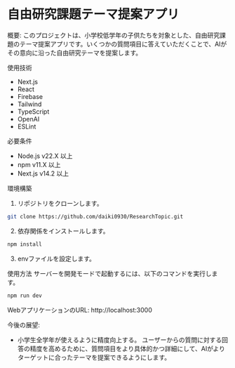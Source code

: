 # 自由研究課題テーマ提案アプリ

概要: 
このプロジェクトは、小学校低学年の子供たちを対象とした、自由研究課題のテーマ提案アプリです。いくつかの質問項目に答えていただくことで、AIがその意向に沿った自由研究テーマを提案します。

使用技術
- Next.js
- React
- Firebase
- Tailwind
- TypeScript
- OpenAI
- ESLint

必要条件
- Node.js v22.X 以上
- npm v11.X 以上
- Next.js v14.2 以上

環境構築
1. リポジトリをクローンします。
```bash
git clone https://github.com/daiki0930/ResearchTopic.git
```

2. 依存関係をインストールします。
```bash
npm install
```
3. envファイルを設定します。

使用方法
サーバーを開発モードで起動するには、以下のコマンドを実行します。
```bash
npm run dev
```
WebアプリケーションのURL:
http://localhost:3000


今後の展望:
- 小学生全学年が使えるように精度向上する。
ユーザーからの質問に対する回答の精度を高めるために、質問項目をより具体的かつ詳細にして、AIがよりターゲットに合ったテーマを提案できるようにします。